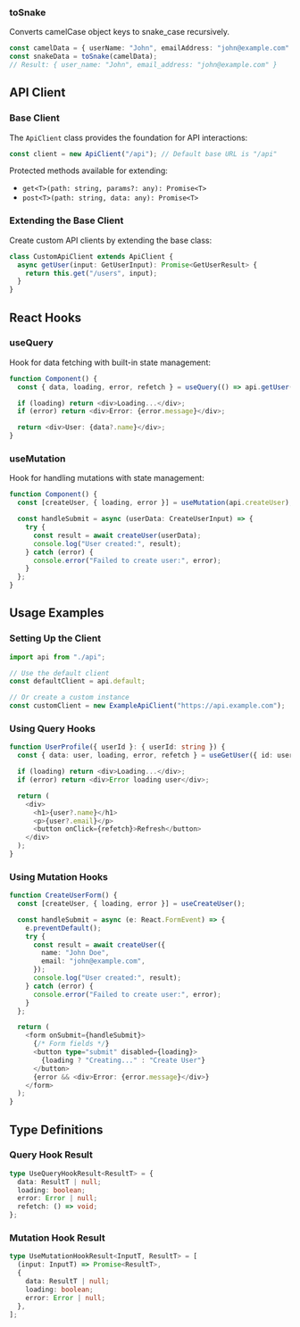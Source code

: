 ### toSnake

Converts camelCase object keys to snake_case recursively.

```ts
const camelData = { userName: "John", emailAddress: "john@example.com" };
const snakeData = toSnake(camelData);
// Result: { user_name: "John", email_address: "john@example.com" }
```

## API Client

### Base Client

The `ApiClient` class provides the foundation for API interactions:

```ts
const client = new ApiClient("/api"); // Default base URL is "/api"
```

Protected methods available for extending:

- `get<T>(path: string, params?: any): Promise<T>`
- `post<T>(path: string, data: any): Promise<T>`

### Extending the Base Client

Create custom API clients by extending the base class:

```ts
class CustomApiClient extends ApiClient {
  async getUser(input: GetUserInput): Promise<GetUserResult> {
    return this.get("/users", input);
  }
}
```

## React Hooks

### useQuery

Hook for data fetching with built-in state management:

```ts
function Component() {
  const { data, loading, error, refetch } = useQuery(() => api.getUser({ id: "123" }));

  if (loading) return <div>Loading...</div>;
  if (error) return <div>Error: {error.message}</div>;

  return <div>User: {data?.name}</div>;
}
```

### useMutation

Hook for handling mutations with state management:

```ts
function Component() {
  const [createUser, { loading, error }] = useMutation(api.createUser);

  const handleSubmit = async (userData: CreateUserInput) => {
    try {
      const result = await createUser(userData);
      console.log("User created:", result);
    } catch (error) {
      console.error("Failed to create user:", error);
    }
  };
}
```

## Usage Examples

### Setting Up the Client

```typescript
import api from "./api";

// Use the default client
const defaultClient = api.default;

// Or create a custom instance
const customClient = new ExampleApiClient("https://api.example.com");
```

### Using Query Hooks

```typescript
function UserProfile({ userId }: { userId: string }) {
  const { data: user, loading, error, refetch } = useGetUser({ id: userId });

  if (loading) return <div>Loading...</div>;
  if (error) return <div>Error loading user</div>;

  return (
    <div>
      <h1>{user?.name}</h1>
      <p>{user?.email}</p>
      <button onClick={refetch}>Refresh</button>
    </div>
  );
}
```

### Using Mutation Hooks

```typescript
function CreateUserForm() {
  const [createUser, { loading, error }] = useCreateUser();

  const handleSubmit = async (e: React.FormEvent) => {
    e.preventDefault();
    try {
      const result = await createUser({
        name: "John Doe",
        email: "john@example.com",
      });
      console.log("User created:", result);
    } catch (error) {
      console.error("Failed to create user:", error);
    }
  };

  return (
    <form onSubmit={handleSubmit}>
      {/* Form fields */}
      <button type="submit" disabled={loading}>
        {loading ? "Creating..." : "Create User"}
      </button>
      {error && <div>Error: {error.message}</div>}
    </form>
  );
}
```

## Type Definitions

### Query Hook Result

```typescript
type UseQueryHookResult<ResultT> = {
  data: ResultT | null;
  loading: boolean;
  error: Error | null;
  refetch: () => void;
};
```

### Mutation Hook Result

```typescript
type UseMutationHookResult<InputT, ResultT> = [
  (input: InputT) => Promise<ResultT>,
  {
    data: ResultT | null;
    loading: boolean;
    error: Error | null;
  },
];
```

